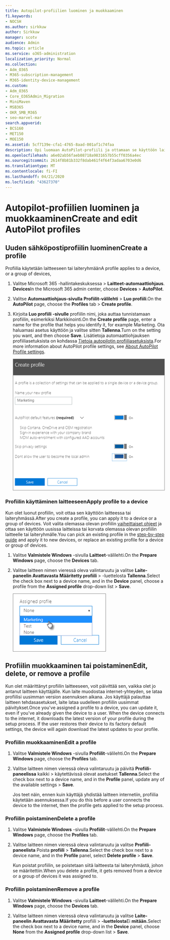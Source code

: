```yaml
---
title: Autopilot-profiilien luominen ja muokkaaminen
f1.keywords:
- NOCSH
ms.author: sirkkuw
author: Sirkkuw
manager: scotv
audience: Admin
ms.topic: article
ms.service: o365-administration
localization_priority: Normal
ms.collection:
- Adm_O365
- M365-subscription-management
- M365-identity-device-management
ms.custom:
- Adm_O365
- Core_O365Admin_Migration
- MiniMaven
- MSB365
- OKR_SMB_M365
- seo-marvel-mar
search.appverid:
- BCS160
- MET150
- MOE150
ms.assetid: 5cf7139e-cfa1-4765-8aad-001af1c74faa
description: Opi luomaan AutoPilot-profiili ja ottamaan se käyttöön laitteessa sekä muokkaamaan tai poistamaan profiilia tai poistamaan profiili laitteesta.
ms.openlocfilehash: a6e02ab56faeb08718a9831657b55cff0356a4ec
ms.sourcegitcommit: 2614f8b81b332f8dab461f4f64f3adaa6703e0d6
ms.translationtype: MT
ms.contentlocale: fi-FI
ms.lasthandoff: 04/21/2020
ms.locfileid: "43627370"
---
```

# <a name="create-and-edit-autopilot-profiles"></a><span data-ttu-id="41e2b-103">Autopilot-profiilien luominen ja muokkaaminen</span><span class="sxs-lookup"><span data-stu-id="41e2b-103">Create and edit AutoPilot profiles</span></span>

## <a name="create-a-profile"></a><span data-ttu-id="41e2b-104">Uuden sähköpostiprofiilin luominen</span><span class="sxs-lookup"><span data-stu-id="41e2b-104">Create a profile</span></span>

<span data-ttu-id="41e2b-105">Profiilia käytetään laitteeseen tai laiteryhmään</span><span class="sxs-lookup"><span data-stu-id="41e2b-105">A profile applies to a device, or a group of devices,</span></span>
  
1. <span data-ttu-id="41e2b-106">Valitse Microsoft 365 -hallintakeskuksessa \> **Laitteet-automaattiohjaus**. **Devices**</span><span class="sxs-lookup"><span data-stu-id="41e2b-106">In the Microsoft 365 admin center, choose **Devices** \> **AutoPilot**.</span></span>
  
2. <span data-ttu-id="41e2b-107">Valitse **Automaattiohjaus-sivulla** **Profiilit-välilehti** \> **Luo profiili**.</span><span class="sxs-lookup"><span data-stu-id="41e2b-107">On the **AutoPilot** page, choose the **Profiles** tab \> **Create profile**.</span></span>
    
3. <span data-ttu-id="41e2b-108">Kirjoita **Luo profiili -sivulle** profiilin nimi, joka auttaa tunnistamaan profiilin, esimerkiksi Markkinointi.</span><span class="sxs-lookup"><span data-stu-id="41e2b-108">On the **Create profile** page, enter a name for the profile that helps you identify it, for example Marketing.</span></span> <span data-ttu-id="41e2b-109">Ota haluamasi asetus käyttöön ja valitse sitten **Tallenna**.</span><span class="sxs-lookup"><span data-stu-id="41e2b-109">Turn on the setting you want, and then choose **Save**.</span></span> <span data-ttu-id="41e2b-110">Lisätietoja automaattiohjauksen profiiliasetuksista on kohdassa [Tietoja autopilotin profiiliasetuksista](autopilot-profile-settings.md).</span><span class="sxs-lookup"><span data-stu-id="41e2b-110">For more information about AutoPilot profile settings, see [About AutoPilot Profile settings](autopilot-profile-settings.md).</span></span>
    
    ![Enter name and turn on settings in the Create profile panel.](../media/63b5a00d-6a5d-48d0-9557-e7531e80702a.png)
  
### <a name="apply-profile-to-a-device"></a><span data-ttu-id="41e2b-112">Profiilin käyttäminen laitteeseen</span><span class="sxs-lookup"><span data-stu-id="41e2b-112">Apply profile to a device</span></span>

<span data-ttu-id="41e2b-113">Kun olet luonut profiilin, voit ottaa sen käyttöön laitteessa tai laiteryhmässä.</span><span class="sxs-lookup"><span data-stu-id="41e2b-113">After you create a profile, you can apply it to a device or a group of devices.</span></span> <span data-ttu-id="41e2b-114">Voit valita olemassa olevan profiilin [vaiheittaiset ohjeet](add-autopilot-devices-and-profile.md) ja ottaa sen käyttöön uusissa laitteissa tai korvata olemassa olevan profiilin laitteelle tai laiteryhmälle.</span><span class="sxs-lookup"><span data-stu-id="41e2b-114">You can pick an existing profile in the [step-by-step guide](add-autopilot-devices-and-profile.md) and apply it to new devices, or replace an existing profile for a device or group of devices.</span></span> 
  
1. <span data-ttu-id="41e2b-115">Valitse **Valmistele Windows** -sivulla **Laitteet**-välilehti.</span><span class="sxs-lookup"><span data-stu-id="41e2b-115">On the **Prepare Windows** page, choose the **Devices** tab.</span></span> 
    
2. <span data-ttu-id="41e2b-116">Valitse laitteen nimen vieressä oleva valintaruutu ja valitse **Laite-paneelin Avattavasta** **Määritetty profiili** \> -luettelosta **Tallenna**.</span><span class="sxs-lookup"><span data-stu-id="41e2b-116">Select the check box next to a device name, and in the **Device** panel, choose a profile from the **Assigned profile** drop-down list \> **Save**.</span></span>
    
    ![In the Device panel, select an Assigned profile to apply it.](../media/ed0ce33f-9241-4403-a5de-2dddffdc6fb9.png)
  
## <a name="edit-delete-or-remove-a-profile"></a><span data-ttu-id="41e2b-118">Profiilin muokkaaminen tai poistaminen</span><span class="sxs-lookup"><span data-stu-id="41e2b-118">Edit, delete, or remove a profile</span></span>

<span data-ttu-id="41e2b-p103">Kun olet määrittänyt profiilin laitteeseen, voit päivittää sen, vaikka olet jo antanut laitteen käyttäjälle. Kun laite muodostaa internet-yhteyden, se lataa profiilisi uusimman version asennuksen aikana. Jos käyttäjä palauttaa laitteen tehdasasetukset, laite lataa uudelleen profiilin uusimmat päivitykset.</span><span class="sxs-lookup"><span data-stu-id="41e2b-p103">Once you've assigned a profile to a device, you can update it, even if you've already given the device to a user. When the device connects to the internet, it downloads the latest version of your profile during the setup process. If the user restores their device to its factory default settings, the device will again download the latest updates to your profile.</span></span> 
  
### <a name="edit-a-profile"></a><span data-ttu-id="41e2b-122">Profiilin muokkaaminen</span><span class="sxs-lookup"><span data-stu-id="41e2b-122">Edit a profile</span></span>

1. <span data-ttu-id="41e2b-123">Valitse **Valmistele Windows** -sivulla **Profiilit**-välilehti.</span><span class="sxs-lookup"><span data-stu-id="41e2b-123">On the **Prepare Windows** page, choose the **Profiles** tab.</span></span> 
    
2. <span data-ttu-id="41e2b-124">Valitse laitteen nimen vieressä oleva valintaruutu ja päivitä **Profiili-paneelissa** kaikki \> käytettävissä olevat asetukset **Tallenna**.</span><span class="sxs-lookup"><span data-stu-id="41e2b-124">Select the check box next to a device name, and in the **Profile** panel, update any of the available settings \> **Save**.</span></span>
    
    <span data-ttu-id="41e2b-125">Jos teet näin, ennen kuin käyttäjä yhdistää laitteen internetiin, profiilia käytetään asennuksessa.</span><span class="sxs-lookup"><span data-stu-id="41e2b-125">If you do this before a user connects the device to the internet, then the profile gets applied to the setup process.</span></span>
    
### <a name="delete-a-profile"></a><span data-ttu-id="41e2b-126">Profiilin poistaminen</span><span class="sxs-lookup"><span data-stu-id="41e2b-126">Delete a profile</span></span>

1. <span data-ttu-id="41e2b-127">Valitse **Valmistele Windows** -sivulla **Profiilit**-välilehti.</span><span class="sxs-lookup"><span data-stu-id="41e2b-127">On the **Prepare Windows** page, choose the **Profiles** tab.</span></span> 
    
2. <span data-ttu-id="41e2b-128">Valitse laitteen nimen vieressä oleva valintaruutu ja valitse **Profiili-paneelista** Poista **profiili** \> **Tallenna**.</span><span class="sxs-lookup"><span data-stu-id="41e2b-128">Select the check box next to a device name, and in the **Profile** panel, select **Delete profile** \> **Save**.</span></span>
    
    <span data-ttu-id="41e2b-129">Kun poistat profiilin, se poistetaan siitä laitteesta tai laiteryhmästä, johon se määritettiin.</span><span class="sxs-lookup"><span data-stu-id="41e2b-129">When you delete a profile, it gets removed from a device or a group of devices it was assigned to.</span></span>
    
### <a name="remove-a-profile"></a><span data-ttu-id="41e2b-130">Profiilin poistaminen</span><span class="sxs-lookup"><span data-stu-id="41e2b-130">Remove a profile</span></span>

1. <span data-ttu-id="41e2b-131">Valitse **Valmistele Windows** -sivulla **Laitteet**-välilehti.</span><span class="sxs-lookup"><span data-stu-id="41e2b-131">On the **Prepare Windows** page, choose the **Devices** tab.</span></span> 
    
2. <span data-ttu-id="41e2b-132">Valitse laitteen nimen vieressä oleva valintaruutu ja valitse **Laite-paneelin Avattavasta** **Määritetty** profiili \> **-luettelosta**Ei **mitään.**</span><span class="sxs-lookup"><span data-stu-id="41e2b-132">Select the check box next to a device name, and in the **Device** panel, choose **None** from the **Assigned profile** drop-down list \> **Save**.</span></span>
    
